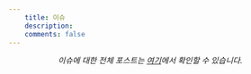 ```yaml
---
    title: 이슈
    description: 
    comments: false
---
```


_<center>이슈에 대한 전체 포스트는 [여기](/categories/개발-이야기/이슈)에서 확인할 수 있습니다.</center>_